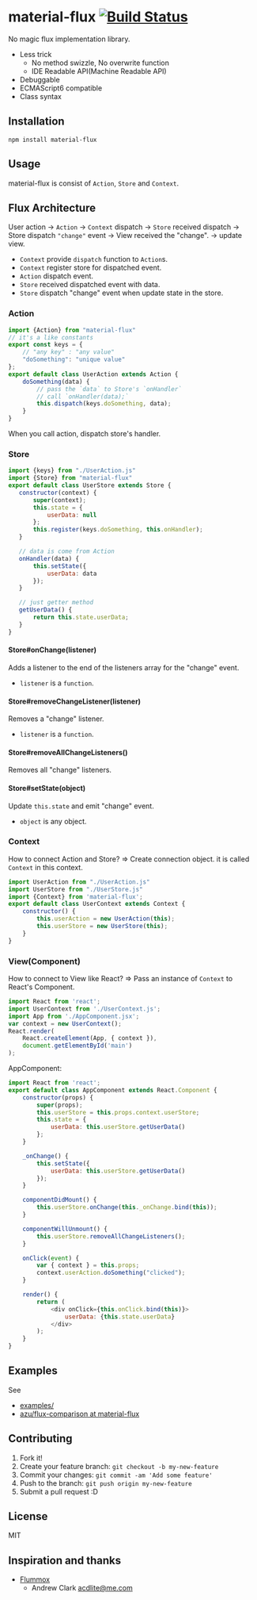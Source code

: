 # material-flux [![Build Status](https://travis-ci.org/azu/material-flux.svg?branch=master)](https://travis-ci.org/azu/material-flux)

No magic flux implementation library.

- Less trick
    - No method swizzle, No overwrite function
    - IDE Readable API(Machine Readable API)
- Debuggable
- ECMAScript6 compatible
- Class syntax

## Installation

    npm install material-flux

## Usage

material-flux is consist of `Action`, `Store` and `Context`.

## Flux Architecture

User action -> `Action` -> `Context` dispatch -> `Store` received dispatch
-> Store dispatch `"change"` event -> View received the "change". -> update view.

- `Context` provide `dispatch` function to `Action`s.
- `Context` register store for dispatched event.
- `Action` dispatch event.
- `Store` received dispatched event with data.
- `Store` dispatch "change" event when update state in the store.

### Action

```js
import {Action} from "material-flux"
// it's a like constants
export const keys = {
    // "any key" : "any value"
    "doSomething": "unique value"
};
export default class UserAction extends Action {
    doSomething(data) {
        // pass the `data` to Store's `onHandler`
        // call `onHandler(data);`
        this.dispatch(keys.doSomething, data);
    }
}
```

When you call action, dispatch store's handler.

### Store

```js
import {keys} from "./UserAction.js"
import {Store} from "material-flux"
export default class UserStore extends Store {
   constructor(context) {
       super(context);
       this.state = {
           userData: null
       };
       this.register(keys.doSomething, this.onHandler);
   }

   // data is come from Action
   onHandler(data) {
       this.setState({
           userData: data
       });
   }

   // just getter method
   getUserData() {
       return this.state.userData;
   }
}
```

#### Store#onChange(listener)

Adds a listener to the end of the listeners array for the "change" event. 

- `listener` is a `function`.

#### Store#removeChangeListener(listener)

Removes a "change" listener.

- `listener` is a `function`.

#### Store#removeAllChangeListeners()

Removes all "change" listeners.

#### Store#setState(object)

Update `this.state` and emit "change" event.

- `object` is any object.


### Context

How to connect Action and Store?
=> Create connection object. it is called `Context` in this context.

```js
import UserAction from "./UserAction.js"
import UserStore from "./UserStore.js"
import {Context} from 'material-flux';
export default class UserContext extends Context {
    constructor() {
        this.userAction = new UserAction(this);
        this.userStore = new UserStore(this);
    }
}
```

### View(Component)

How to connect to View like React?
=> Pass an instance of `Context` to React's Component.

```js
import React from 'react';
import UserContext from './UserContext.js';
import App from './AppComponent.jsx';
var context = new UserContext();
React.render(
    React.createElement(App, { context }),
    document.getElementById('main')
);
```

AppComponent:

```js
import React from 'react';
export default class AppComponent extends React.Component {
    constructor(props) {
        super(props);
        this.userStore = this.props.context.userStore;
        this.state = {
            userData: this.userStore.getUserData()
        };
    }

    _onChange() {
        this.setState({
            userData: this.userStore.getUserData()
        });
    }

    componentDidMount() {
        this.userStore.onChange(this._onChange.bind(this));
    }

    componentWillUnmount() {
        this.userStore.removeAllChangeListeners();
    }

    onClick(event) {
        var { context } = this.props;
        context.userAction.doSomething("clicked");
    }

    render() {
        return (
            <div onClick={this.onClick.bind(this)}>
                userData: {this.state.userData}
            </div>
        );
    }
}
```

## Examples

See 

- [examples/](examples/)
- [azu/flux-comparison at material-flux](https://github.com/azu/flux-comparison/tree/material-flux "azu/flux-comparison at material-flux")

## Contributing

1. Fork it!
2. Create your feature branch: `git checkout -b my-new-feature`
3. Commit your changes: `git commit -am 'Add some feature'`
4. Push to the branch: `git push origin my-new-feature`
5. Submit a pull request :D

## License

MIT

## Inspiration and thanks

- [Flummox](https://github.com/acdlite/flummox/ "Flummox")
    - Andrew Clark <acdlite@me.com>
